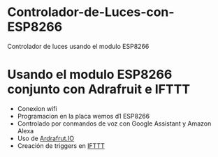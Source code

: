 # Controlador-de-Luces-con-ESP8266

Controlador de luces usando el modulo ESP8266

# Usando el modulo ESP8266 conjunto con Adrafruit e IFTTT

- Conexion wifi
- Programacion en la placa wemos d1 ESP8266
- Controlado por conmandos de voz con Google Assistant y Amazon Alexa
- Uso de [Ardrafrut.IO](https://io.adafruit.com/)
- Creación de triggers en [IFTTT](https://ifttt.com/)
